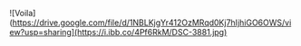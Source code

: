 ![Voila](https://drive.google.com/file/d/1NBLKjgYr412OzMRqd0Kj7hIjhiGO6OWS/view?usp=sharing](https://i.ibb.co/4Pf6RkM/DSC-3881.jpg)
